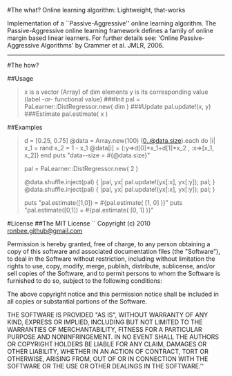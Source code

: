 #The what?
Online learning algorithm: Lightweight, that-works
 
Implementation of a ``Passive-Aggressive'' online learning algorithm. The Passive-Aggressive online learning framework defines a family of online margin based linear learners. For further details see: 'Online Passive-Aggressive Algorithms' by Crammer et al. JMLR, 2006.
- - - 
#The how?

##Usage
>x is a vector (Array) of dim elements
>y is its corresponding value (label -or- functional value)
###Init
>pal = PaLearner::DistRegressor.new( dim )
###Update
>pal.update!(x, y)
###Estimate
>pal.estimate( x ) 

##Examples
>d = [0.25, 0.75]
>@data = Array.new(100)
>(0..@data.size).each do |i|
>  x_1 = rand
>  x_2 = 1 - x_1
>  @data[i] = {:y=>d[0]*x_1+d[1]*x_2 , :x=>[x_1, x_2]}
>end
>puts "data--size = #{@data.size}"
>
>pal = PaLearner::DistRegressor.new( 2 )
>
>@data.shuffle.inject(pal) { |pal, yx| pal.update!(yx[:x], yx[:y]); pal; }
>@data.shuffle.inject(pal) { |pal, yx| pal.update!(yx[:x], yx[:y]); pal; }
>
>puts "pal.estimate([1,0]) = #{pal.estimate( [1, 0] )}"
>puts "pal.estimate([0,1]) = #{pal.estimate( [0, 1] )}"

#License
##The MIT License
``
Copyright (c) 2010 ronbee.github@gmail.com

Permission is hereby granted, free of charge, to any person obtaining a copy of this software and associated documentation files (the "Software"), to deal in the Software without restriction, including without limitation the rights to use, copy, modify, merge, publish, distribute, sublicense, and/or sell copies of the Software, and to permit persons to whom the Software is furnished to do so, subject to the following conditions:

The above copyright notice and this permission notice shall be included in all copies or substantial portions of the Software.

THE SOFTWARE IS PROVIDED "AS IS", WITHOUT WARRANTY OF ANY KIND, EXPRESS OR IMPLIED, INCLUDING BUT NOT LIMITED TO THE WARRANTIES OF MERCHANTABILITY, FITNESS FOR A PARTICULAR PURPOSE AND NONINFRINGEMENT. IN NO EVENT SHALL THE AUTHORS OR COPYRIGHT HOLDERS BE LIABLE FOR ANY CLAIM, DAMAGES OR OTHER LIABILITY, WHETHER IN AN ACTION OF CONTRACT, TORT OR OTHERWISE, ARISING FROM, OUT OF OR IN CONNECTION WITH THE SOFTWARE OR THE USE OR OTHER DEALINGS IN THE SOFTWARE.''